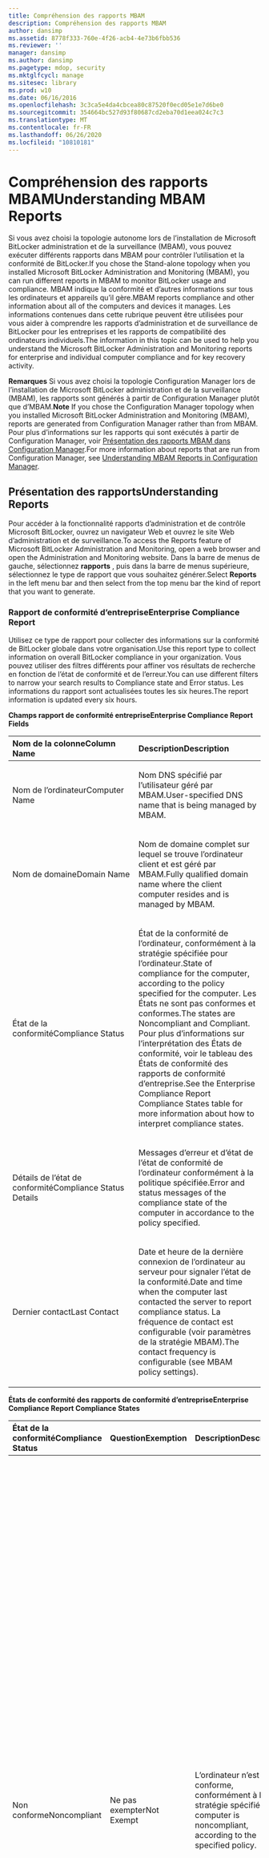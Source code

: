 ```yaml
---
title: Compréhension des rapports MBAM
description: Compréhension des rapports MBAM
author: dansimp
ms.assetid: 8778f333-760e-4f26-acb4-4e73b6fbb536
ms.reviewer: ''
manager: dansimp
ms.author: dansimp
ms.pagetype: mdop, security
ms.mktglfcycl: manage
ms.sitesec: library
ms.prod: w10
ms.date: 06/16/2016
ms.openlocfilehash: 3c3ca5e4da4cbcea80c87520f0ecd05e1e7d6be0
ms.sourcegitcommit: 354664bc527d93f80687cd2eba70d1eea024c7c3
ms.translationtype: MT
ms.contentlocale: fr-FR
ms.lasthandoff: 06/26/2020
ms.locfileid: "10810181"
---
```

# <span data-ttu-id="36b57-103">Compréhension des rapports MBAM</span><span class="sxs-lookup"><span data-stu-id="36b57-103">Understanding MBAM Reports</span></span>


<span data-ttu-id="36b57-104">Si vous avez choisi la topologie autonome lors de l’installation de Microsoft BitLocker administration et de la surveillance (MBAM), vous pouvez exécuter différents rapports dans MBAM pour contrôler l’utilisation et la conformité de BitLocker.</span><span class="sxs-lookup"><span data-stu-id="36b57-104">If you chose the Stand-alone topology when you installed Microsoft BitLocker Administration and Monitoring (MBAM), you can run different reports in MBAM to monitor BitLocker usage and compliance.</span></span> <span data-ttu-id="36b57-105">MBAM indique la conformité et d’autres informations sur tous les ordinateurs et appareils qu’il gère.</span><span class="sxs-lookup"><span data-stu-id="36b57-105">MBAM reports compliance and other information about all of the computers and devices it manages.</span></span> <span data-ttu-id="36b57-106">Les informations contenues dans cette rubrique peuvent être utilisées pour vous aider à comprendre les rapports d’administration et de surveillance de BitLocker pour les entreprises et les rapports de compatibilité des ordinateurs individuels.</span><span class="sxs-lookup"><span data-stu-id="36b57-106">The information in this topic can be used to help you understand the Microsoft BitLocker Administration and Monitoring reports for enterprise and individual computer compliance and for key recovery activity.</span></span>

<span data-ttu-id="36b57-107">**Remarques**  Si vous avez choisi la topologie Configuration Manager lors de l’installation de Microsoft BitLocker administration et de la surveillance (MBAM), les rapports sont générés à partir de Configuration Manager plutôt que d’MBAM.</span><span class="sxs-lookup"><span data-stu-id="36b57-107">**Note** If you chose the Configuration Manager topology when you installed Microsoft BitLocker Administration and Monitoring (MBAM), reports are generated from Configuration Manager rather than from MBAM.</span></span> <span data-ttu-id="36b57-108">Pour plus d’informations sur les rapports qui sont exécutés à partir de Configuration Manager, voir [Présentation des rapports MBAM dans Configuration Manager](understanding-mbam-reports-in-configuration-manager.md).</span><span class="sxs-lookup"><span data-stu-id="36b57-108">For more information about reports that are run from Configuration Manager, see [Understanding MBAM Reports in Configuration Manager](understanding-mbam-reports-in-configuration-manager.md).</span></span>

 

## <span data-ttu-id="36b57-109">Présentation des rapports</span><span class="sxs-lookup"><span data-stu-id="36b57-109">Understanding Reports</span></span>


<span data-ttu-id="36b57-110">Pour accéder à la fonctionnalité rapports d’administration et de contrôle Microsoft BitLocker, ouvrez un navigateur Web et ouvrez le site Web d’administration et de surveillance.</span><span class="sxs-lookup"><span data-stu-id="36b57-110">To access the Reports feature of Microsoft BitLocker Administration and Monitoring, open a web browser and open the Administration and Monitoring website.</span></span> <span data-ttu-id="36b57-111">Dans la barre de menus de gauche, sélectionnez **rapports** , puis dans la barre de menus supérieure, sélectionnez le type de rapport que vous souhaitez générer.</span><span class="sxs-lookup"><span data-stu-id="36b57-111">Select **Reports** in the left menu bar and then select from the top menu bar the kind of report that you want to generate.</span></span>

### <span data-ttu-id="36b57-112">Rapport de conformité d’entreprise</span><span class="sxs-lookup"><span data-stu-id="36b57-112">Enterprise Compliance Report</span></span>

<span data-ttu-id="36b57-113">Utilisez ce type de rapport pour collecter des informations sur la conformité de BitLocker globale dans votre organisation.</span><span class="sxs-lookup"><span data-stu-id="36b57-113">Use this report type to collect information on overall BitLocker compliance in your organization.</span></span> <span data-ttu-id="36b57-114">Vous pouvez utiliser des filtres différents pour affiner vos résultats de recherche en fonction de l’état de conformité et de l’erreur.</span><span class="sxs-lookup"><span data-stu-id="36b57-114">You can use different filters to narrow your search results to Compliance state and Error status.</span></span> <span data-ttu-id="36b57-115">Les informations du rapport sont actualisées toutes les six heures.</span><span class="sxs-lookup"><span data-stu-id="36b57-115">The report information is updated every six hours.</span></span>

**<span data-ttu-id="36b57-116">Champs rapport de conformité entreprise</span><span class="sxs-lookup"><span data-stu-id="36b57-116">Enterprise Compliance Report Fields</span></span>**

<table>
<colgroup>
<col width="50%" />
<col width="50%" />
</colgroup>
<thead>
<tr class="header">
<th align="left"><span data-ttu-id="36b57-117">Nom de la colonne</span><span class="sxs-lookup"><span data-stu-id="36b57-117">Column Name</span></span></th>
<th align="left"><span data-ttu-id="36b57-118">Description</span><span class="sxs-lookup"><span data-stu-id="36b57-118">Description</span></span></th>
</tr>
</thead>
<tbody>
<tr class="odd">
<td align="left"><p><span data-ttu-id="36b57-119">Nom de l’ordinateur</span><span class="sxs-lookup"><span data-stu-id="36b57-119">Computer Name</span></span></p></td>
<td align="left"><p><span data-ttu-id="36b57-120">Nom DNS spécifié par l’utilisateur géré par MBAM.</span><span class="sxs-lookup"><span data-stu-id="36b57-120">User-specified DNS name that is being managed by MBAM.</span></span></p></td>
</tr>
<tr class="even">
<td align="left"><p><span data-ttu-id="36b57-121">Nom de domaine</span><span class="sxs-lookup"><span data-stu-id="36b57-121">Domain Name</span></span></p></td>
<td align="left"><p><span data-ttu-id="36b57-122">Nom de domaine complet sur lequel se trouve l’ordinateur client et est géré par MBAM.</span><span class="sxs-lookup"><span data-stu-id="36b57-122">Fully qualified domain name where the client computer resides and is managed by MBAM.</span></span></p></td>
</tr>
<tr class="odd">
<td align="left"><p><span data-ttu-id="36b57-123">État de la conformité</span><span class="sxs-lookup"><span data-stu-id="36b57-123">Compliance Status</span></span></p></td>
<td align="left"><p><span data-ttu-id="36b57-124">État de la conformité de l’ordinateur, conformément à la stratégie spécifiée pour l’ordinateur.</span><span class="sxs-lookup"><span data-stu-id="36b57-124">State of compliance for the computer, according to the policy specified for the computer.</span></span> <span data-ttu-id="36b57-125">Les États ne sont pas conformes et conformes.</span><span class="sxs-lookup"><span data-stu-id="36b57-125">The states are Noncompliant and Compliant.</span></span> <span data-ttu-id="36b57-126">Pour plus d’informations sur l’interprétation des États de conformité, voir le tableau des États de conformité des rapports de conformité d’entreprise.</span><span class="sxs-lookup"><span data-stu-id="36b57-126">See the Enterprise Compliance Report Compliance States table for more information about how to interpret compliance states.</span></span></p></td>
</tr>
<tr class="even">
<td align="left"><p><span data-ttu-id="36b57-127">Détails de l’état de conformité</span><span class="sxs-lookup"><span data-stu-id="36b57-127">Compliance Status Details</span></span></p></td>
<td align="left"><p><span data-ttu-id="36b57-128">Messages d’erreur et d’état de l’état de conformité de l’ordinateur conformément à la politique spécifiée.</span><span class="sxs-lookup"><span data-stu-id="36b57-128">Error and status messages of the compliance state of the computer in accordance to the policy specified.</span></span></p></td>
</tr>
<tr class="odd">
<td align="left"><p><span data-ttu-id="36b57-129">Dernier contact</span><span class="sxs-lookup"><span data-stu-id="36b57-129">Last Contact</span></span></p></td>
<td align="left"><p><span data-ttu-id="36b57-130">Date et heure de la dernière connexion de l’ordinateur au serveur pour signaler l’état de la conformité.</span><span class="sxs-lookup"><span data-stu-id="36b57-130">Date and time when the computer last contacted the server to report compliance status.</span></span> <span data-ttu-id="36b57-131">La fréquence de contact est configurable (voir paramètres de la stratégie MBAM).</span><span class="sxs-lookup"><span data-stu-id="36b57-131">The contact frequency is configurable (see MBAM policy settings).</span></span></p></td>
</tr>
</tbody>
</table>

 

**<span data-ttu-id="36b57-132">États de conformité des rapports de conformité d’entreprise</span><span class="sxs-lookup"><span data-stu-id="36b57-132">Enterprise Compliance Report Compliance States</span></span>**

<table>
<colgroup>
<col width="25%" />
<col width="25%" />
<col width="25%" />
<col width="25%" />
</colgroup>
<thead>
<tr class="header">
<th align="left"><span data-ttu-id="36b57-133">État de la conformité</span><span class="sxs-lookup"><span data-stu-id="36b57-133">Compliance Status</span></span></th>
<th align="left"><span data-ttu-id="36b57-134">Question</span><span class="sxs-lookup"><span data-stu-id="36b57-134">Exemption</span></span></th>
<th align="left"><span data-ttu-id="36b57-135">Description</span><span class="sxs-lookup"><span data-stu-id="36b57-135">Description</span></span></th>
<th align="left"><span data-ttu-id="36b57-136">Action de l’utilisateur</span><span class="sxs-lookup"><span data-stu-id="36b57-136">User Action</span></span></th>
</tr>
</thead>
<tbody>
<tr class="odd">
<td align="left"><p><span data-ttu-id="36b57-137">Non conforme</span><span class="sxs-lookup"><span data-stu-id="36b57-137">Noncompliant</span></span></p></td>
<td align="left"><p><span data-ttu-id="36b57-138">Ne pas exempter</span><span class="sxs-lookup"><span data-stu-id="36b57-138">Not Exempt</span></span></p></td>
<td align="left"><p><span data-ttu-id="36b57-139">L’ordinateur n’est pas conforme, conformément à la stratégie spécifiée.</span><span class="sxs-lookup"><span data-stu-id="36b57-139">The computer is noncompliant, according to the specified policy.</span></span></p></td>
<td align="left"><p><span data-ttu-id="36b57-140">Développez les détails du rapport de conformité de l’ordinateur en cliquant sur <strong> nom </strong> de l’ordinateur et déterminez si l’état de chaque lecteur répond à la stratégie spécifiée.</span><span class="sxs-lookup"><span data-stu-id="36b57-140">Expand the Computer Compliance Report details by clicking <strong>Computer Name</strong>, and determine whether the state of each drive complies with the specified policy.</span></span> <span data-ttu-id="36b57-141">S’il s’agit de l’état de chiffrement indiquant que l’ordinateur n’est pas chiffré, le chiffrement est peut-être en cours de traitement ou il y a une erreur sur l’ordinateur.</span><span class="sxs-lookup"><span data-stu-id="36b57-141">If the encryption state indicates that the computer is not encrypted, encryption may be in process, or there is an error on the computer.</span></span> <span data-ttu-id="36b57-142">S’il n’y a aucune erreur, il est probable que l’ordinateur est toujours en train de se connecter ou de définir l’état de cryptage.</span><span class="sxs-lookup"><span data-stu-id="36b57-142">If there is no error, the likely cause is that the computer is still in the process of connecting or establishing the encryption status.</span></span> <span data-ttu-id="36b57-143">Revenez à l’étape précédente pour déterminer si l’état change.</span><span class="sxs-lookup"><span data-stu-id="36b57-143">Check back later to determine if the state changes.</span></span></p></td>
</tr>
<tr class="even">
<td align="left"><p><span data-ttu-id="36b57-144">Conformes</span><span class="sxs-lookup"><span data-stu-id="36b57-144">Compliant</span></span></p></td>
<td align="left"><p><span data-ttu-id="36b57-145">Ne pas exempter</span><span class="sxs-lookup"><span data-stu-id="36b57-145">Not Exempt</span></span></p></td>
<td align="left"><p><span data-ttu-id="36b57-146">Votre ordinateur est conforme, conformément à la stratégie spécifiée.</span><span class="sxs-lookup"><span data-stu-id="36b57-146">The computer is compliant, according to the specified policy.</span></span></p></td>
<td align="left"><p><span data-ttu-id="36b57-147">Aucune action n’est nécessaire; l’état de l’ordinateur peut être confirmé en consultant le rapport de conformité de l’ordinateur.</span><span class="sxs-lookup"><span data-stu-id="36b57-147">No action needed; the state of the computer can be confirmed by viewing the Computer Compliance Report.</span></span></p></td>
</tr>
</tbody>
</table>

 

### <span data-ttu-id="36b57-148">Rapport de conformité ordinateur</span><span class="sxs-lookup"><span data-stu-id="36b57-148">Computer Compliance Report</span></span>

<span data-ttu-id="36b57-149">Utilisez ce type de rapport pour collecter des informations spécifiques à un ordinateur ou à un utilisateur.</span><span class="sxs-lookup"><span data-stu-id="36b57-149">Use this report type to collect information that is specific to a computer or user.</span></span>

<span data-ttu-id="36b57-150">Ce rapport peut être affiché en cliquant sur le nom de l’ordinateur dans le rapport de conformité d’entreprise, ou en tapant le nom de l’ordinateur dans le rapport de conformité informatique.</span><span class="sxs-lookup"><span data-stu-id="36b57-150">This report can be viewed by clicking the computer name in the Enterprise Compliance Report, or by typing the computer name in the Computer Compliance Report.</span></span> <span data-ttu-id="36b57-151">Le rapport de conformité informatique fournit des informations de chiffrement détaillées sur chaque lecteur (système d’exploitation et lecteurs de données fixes) sur un ordinateur, ainsi que les indications de la stratégie appliquée à chaque type de lecteur de l’ordinateur.</span><span class="sxs-lookup"><span data-stu-id="36b57-151">The Computer Compliance Report provides detailed encryption information about each drive (operating system and fixed data drives) on a computer, and also an indication of the policy that is applied to each drive type on the computer.</span></span> <span data-ttu-id="36b57-152">Pour afficher les détails de chaque lecteur, développez l’entrée nom de l’ordinateur.</span><span class="sxs-lookup"><span data-stu-id="36b57-152">To view the details of each drive, expand the Computer Name entry.</span></span>

<span data-ttu-id="36b57-153">**Remarques**  L’état de chiffrement des volumes de données amovibles ne s’affiche pas dans le rapport.</span><span class="sxs-lookup"><span data-stu-id="36b57-153">**Note** Removable Data Volume encryption status will not be shown in the report.</span></span>

 

**<span data-ttu-id="36b57-154">Champs du rapport de conformité ordinateur</span><span class="sxs-lookup"><span data-stu-id="36b57-154">Computer Compliance Report Fields</span></span>**

<table>
<colgroup>
<col width="50%" />
<col width="50%" />
</colgroup>
<thead>
<tr class="header">
<th align="left"><span data-ttu-id="36b57-155">Nom de la colonne</span><span class="sxs-lookup"><span data-stu-id="36b57-155">Column Name</span></span></th>
<th align="left"><span data-ttu-id="36b57-156">Description</span><span class="sxs-lookup"><span data-stu-id="36b57-156">Description</span></span></th>
</tr>
</thead>
<tbody>
<tr class="odd">
<td align="left"><p><span data-ttu-id="36b57-157">Nom de l’ordinateur</span><span class="sxs-lookup"><span data-stu-id="36b57-157">Computer Name</span></span></p></td>
<td align="left"><p><span data-ttu-id="36b57-158">Nom d’ordinateur DNS spécifié par l’utilisateur géré par MBAM.</span><span class="sxs-lookup"><span data-stu-id="36b57-158">User-specified DNS computer name that is being managed by MBAM.</span></span></p></td>
</tr>
<tr class="even">
<td align="left"><p><span data-ttu-id="36b57-159">Nom de domaine</span><span class="sxs-lookup"><span data-stu-id="36b57-159">Domain Name</span></span></p></td>
<td align="left"><p><span data-ttu-id="36b57-160">Nom de domaine complet, où se trouve l’ordinateur client et est géré par MBAM.</span><span class="sxs-lookup"><span data-stu-id="36b57-160">Fully qualified domain name, where the client computer resides and is managed by MBAM.</span></span></p></td>
</tr>
<tr class="odd">
<td align="left"><p><span data-ttu-id="36b57-161">Type d’ordinateur</span><span class="sxs-lookup"><span data-stu-id="36b57-161">Computer Type</span></span></p></td>
<td align="left"><p><span data-ttu-id="36b57-162">Type d’ordinateur.</span><span class="sxs-lookup"><span data-stu-id="36b57-162">Type of computer.</span></span> <span data-ttu-id="36b57-163">Les types valides ne sont pas portables et portables.</span><span class="sxs-lookup"><span data-stu-id="36b57-163">Valid types are non-Portable and Portable.</span></span></p></td>
</tr>
<tr class="even">
<td align="left"><p><span data-ttu-id="36b57-164">Systèmed’exploitation</span><span class="sxs-lookup"><span data-stu-id="36b57-164">Operating System</span></span></p></td>
<td align="left"><p><span data-ttu-id="36b57-165">Type de système d’exploitation détecté sur l’ordinateur client géré par MBAM.</span><span class="sxs-lookup"><span data-stu-id="36b57-165">Operating system type found on the MBAM-managed client computer.</span></span></p></td>
</tr>
<tr class="odd">
<td align="left"><p><span data-ttu-id="36b57-166">État de la conformité</span><span class="sxs-lookup"><span data-stu-id="36b57-166">Compliance Status</span></span></p></td>
<td align="left"><p><span data-ttu-id="36b57-167">État de conformité global de l’ordinateur géré par MBAM.</span><span class="sxs-lookup"><span data-stu-id="36b57-167">Overall compliance status of the computer managed by MBAM.</span></span> <span data-ttu-id="36b57-168">Les États valides sont conformes et non conformes.</span><span class="sxs-lookup"><span data-stu-id="36b57-168">Valid states are Compliant and Noncompliant.</span></span> <span data-ttu-id="36b57-169">Notez que l’état de la conformité par lecteur (voir le tableau ci-dessous) est susceptible d’indiquer les différents États de conformité.</span><span class="sxs-lookup"><span data-stu-id="36b57-169">Notice that the compliance status per drive (see the following table) may indicate different compliance states.</span></span> <span data-ttu-id="36b57-170">Toutefois, ce champ correspond à cet état de conformité, conformément à la stratégie spécifiée.</span><span class="sxs-lookup"><span data-stu-id="36b57-170">However, this field represents that compliance state, according to the specified policy.</span></span></p></td>
</tr>
<tr class="even">
<td align="left"><p><span data-ttu-id="36b57-171">Niveau de cryptage de la stratégie</span><span class="sxs-lookup"><span data-stu-id="36b57-171">Policy Cipher Strength</span></span></p></td>
<td align="left"><p><span data-ttu-id="36b57-172">Force de cryptage sélectionnée par l’administrateur lors de la spécification de la stratégie MBAM (par exemple, 128-bits avec diffuseur).</span><span class="sxs-lookup"><span data-stu-id="36b57-172">Cipher strength selected by the administrator during MBAM policy specification (for example, 128-bit with Diffuser).</span></span></p></td>
</tr>
<tr class="odd">
<td align="left"><p><span data-ttu-id="36b57-173">Lecteur du système d’exploitation de la stratégie</span><span class="sxs-lookup"><span data-stu-id="36b57-173">Policy Operating System Drive</span></span></p></td>
<td align="left"><p><span data-ttu-id="36b57-174">Indique si le chiffrement est requis pour le système d’exploitation et le type de protecteur approprié.</span><span class="sxs-lookup"><span data-stu-id="36b57-174">Indicates if encryption is required for the operating system and shows the appropriate protector type.</span></span></p></td>
</tr>
<tr class="even">
<td align="left"><p><span data-ttu-id="36b57-175">Politique-lecteur de données fixes</span><span class="sxs-lookup"><span data-stu-id="36b57-175">Policy-Fixed Data Drive</span></span></p></td>
<td align="left"><p><span data-ttu-id="36b57-176">Indique si le chiffrement est requis pour le lecteur de données fixes.</span><span class="sxs-lookup"><span data-stu-id="36b57-176">Indicates if encryption is required for the fixed data drive.</span></span></p></td>
</tr>
<tr class="odd">
<td align="left"><p><span data-ttu-id="36b57-177">Lecteur de données amovibles pour une stratégie</span><span class="sxs-lookup"><span data-stu-id="36b57-177">Policy Removable Data Drive</span></span></p></td>
<td align="left"><p><span data-ttu-id="36b57-178">Indique si le chiffrement est requis pour le lecteur amovible.</span><span class="sxs-lookup"><span data-stu-id="36b57-178">Indicates if encryption is required for the removable drive.</span></span></p></td>
</tr>
<tr class="even">
<td align="left"><p><span data-ttu-id="36b57-179">Utilisateurs d’appareils</span><span class="sxs-lookup"><span data-stu-id="36b57-179">Device Users</span></span></p></td>
<td align="left"><p><span data-ttu-id="36b57-180">Utilisateurs connus sur l’ordinateur géré par MBAM.</span><span class="sxs-lookup"><span data-stu-id="36b57-180">Known users on the computer that is being managed by MBAM.</span></span></p></td>
</tr>
<tr class="odd">
<td align="left"><p><span data-ttu-id="36b57-181">Fabricant</span><span class="sxs-lookup"><span data-stu-id="36b57-181">Manufacturer</span></span></p></td>
<td align="left"><p><span data-ttu-id="36b57-182">Nom de fabricant de l’ordinateur, tel qu’il apparaît dans le BIOS de l’ordinateur.</span><span class="sxs-lookup"><span data-stu-id="36b57-182">Computer manufacturer name, as it appears in the computer BIOS.</span></span></p></td>
</tr>
<tr class="even">
<td align="left"><p><span data-ttu-id="36b57-183">Modèle</span><span class="sxs-lookup"><span data-stu-id="36b57-183">Model</span></span></p></td>
<td align="left"><p><span data-ttu-id="36b57-184">Nom de modèle du fabricant d’ordinateurs, tel qu’il apparaît dans le BIOS de l’ordinateur.</span><span class="sxs-lookup"><span data-stu-id="36b57-184">Computer manufacturer model name, as it appears in the computer BIOS.</span></span></p></td>
</tr>
<tr class="odd">
<td align="left"><p><span data-ttu-id="36b57-185">Détails de l’état de conformité</span><span class="sxs-lookup"><span data-stu-id="36b57-185">Compliance Status Details</span></span></p></td>
<td align="left"><p><span data-ttu-id="36b57-186">Messages d’erreur et d’état de l’état de conformité de l’ordinateur, conformément à la stratégie spécifiée.</span><span class="sxs-lookup"><span data-stu-id="36b57-186">Error and status messages of the compliance state of the computer, in accordance with the specified policy.</span></span></p></td>
</tr>
<tr class="even">
<td align="left"><p><span data-ttu-id="36b57-187">Dernier contact</span><span class="sxs-lookup"><span data-stu-id="36b57-187">Last Contact</span></span></p></td>
<td align="left"><p><span data-ttu-id="36b57-188">Date et heure de la dernière connexion de l’ordinateur au serveur pour signaler l’état de la conformité.</span><span class="sxs-lookup"><span data-stu-id="36b57-188">Date and time that the computer last contacted the server to report compliance status.</span></span> <span data-ttu-id="36b57-189">La fréquence de contact est configurable (voir paramètres de la stratégie MBAM).</span><span class="sxs-lookup"><span data-stu-id="36b57-189">The contact frequency is configurable (see MBAM policy settings).</span></span></p></td>
</tr>
</tbody>
</table>

 

**<span data-ttu-id="36b57-190">Champs du rapport de conformité informatique</span><span class="sxs-lookup"><span data-stu-id="36b57-190">Computer Compliance Report Drive Fields</span></span>**

<table>
<colgroup>
<col width="50%" />
<col width="50%" />
</colgroup>
<thead>
<tr class="header">
<th align="left"><span data-ttu-id="36b57-191">Nom de la colonne</span><span class="sxs-lookup"><span data-stu-id="36b57-191">Column Name</span></span></th>
<th align="left"><span data-ttu-id="36b57-192">Description</span><span class="sxs-lookup"><span data-stu-id="36b57-192">Description</span></span></th>
</tr>
</thead>
<tbody>
<tr class="odd">
<td align="left"><p><span data-ttu-id="36b57-193">Lettre du lecteur</span><span class="sxs-lookup"><span data-stu-id="36b57-193">Drive Letter</span></span></p></td>
<td align="left"><p><span data-ttu-id="36b57-194">Lettre du lecteur de l’ordinateur qui a été affectée à l’utilisateur en particulier.</span><span class="sxs-lookup"><span data-stu-id="36b57-194">Computer drive letter that was assigned to the particular drive by the user.</span></span></p></td>
</tr>
<tr class="even">
<td align="left"><p><span data-ttu-id="36b57-195">Type de lecteur</span><span class="sxs-lookup"><span data-stu-id="36b57-195">Drive Type</span></span></p></td>
<td align="left"><p><span data-ttu-id="36b57-196">Type de lecteur.</span><span class="sxs-lookup"><span data-stu-id="36b57-196">Type of drive.</span></span> <span data-ttu-id="36b57-197">Les valeurs valides sont le lecteur du système d’exploitation et le lecteur de données fixes.</span><span class="sxs-lookup"><span data-stu-id="36b57-197">Valid values are Operating System Drive and Fixed Data Drive.</span></span> <span data-ttu-id="36b57-198">Il s’agit de disques physiques plutôt que de volumes logiques.</span><span class="sxs-lookup"><span data-stu-id="36b57-198">These are physical drives rather than logical volumes.</span></span></p></td>
</tr>
<tr class="odd">
<td align="left"><p><span data-ttu-id="36b57-199">Niveau de cryptage</span><span class="sxs-lookup"><span data-stu-id="36b57-199">Cipher Strength</span></span></p></td>
<td align="left"><p><span data-ttu-id="36b57-200">Force de cryptage sélectionnée par l’administrateur lors de la spécification de la stratégie MBAM.</span><span class="sxs-lookup"><span data-stu-id="36b57-200">Cipher strength selected by the administrator during MBAM policy specification.</span></span></p></td>
</tr>
<tr class="even">
<td align="left"><p><span data-ttu-id="36b57-201">Type de protecteur</span><span class="sxs-lookup"><span data-stu-id="36b57-201">Protector Type</span></span></p></td>
<td align="left"><p><span data-ttu-id="36b57-202">Type de protecteur sélectionné par le biais de la stratégie utilisée pour chiffrer un système d’exploitation ou un volume de données fixe.</span><span class="sxs-lookup"><span data-stu-id="36b57-202">Type of protector selected via the policy used to encrypt an operating system or fixed data volume.</span></span></p></td>
</tr>
<tr class="odd">
<td align="left"><p><span data-ttu-id="36b57-203">État de protecteur</span><span class="sxs-lookup"><span data-stu-id="36b57-203">Protector State</span></span></p></td>
<td align="left"><p><span data-ttu-id="36b57-204">Indique que l’ordinateur géré par MBAM a activé le type de protecteur qui est spécifié dans la stratégie.</span><span class="sxs-lookup"><span data-stu-id="36b57-204">Indicates that the computer being managed by MBAM has enabled the protector type that is specified in the policy.</span></span> <span data-ttu-id="36b57-205">Les États valides sont ACTIVÉs ou désactivés.</span><span class="sxs-lookup"><span data-stu-id="36b57-205">The valid states are ON or OFF.</span></span></p></td>
</tr>
<tr class="even">
<td align="left"><p><span data-ttu-id="36b57-206">État du chiffrement</span><span class="sxs-lookup"><span data-stu-id="36b57-206">Encryption State</span></span></p></td>
<td align="left"><p><span data-ttu-id="36b57-207">État du chiffrement du lecteur.</span><span class="sxs-lookup"><span data-stu-id="36b57-207">Encryption state of the drive.</span></span> <span data-ttu-id="36b57-208">Les États valides sont chiffrés, non chiffrés et chiffrés.</span><span class="sxs-lookup"><span data-stu-id="36b57-208">Valid states are Encrypted, Not Encrypted, and Encrypting.</span></span></p></td>
</tr>
<tr class="odd">
<td align="left"><p><span data-ttu-id="36b57-209">État de la conformité</span><span class="sxs-lookup"><span data-stu-id="36b57-209">Compliance Status</span></span></p></td>
<td align="left"><p><span data-ttu-id="36b57-210">État indiquant s’il est conforme à la stratégie.</span><span class="sxs-lookup"><span data-stu-id="36b57-210">State that indicates whether the drive is in accordance with the policy.</span></span> <span data-ttu-id="36b57-211">Les États ne sont pas conformes et conformes.</span><span class="sxs-lookup"><span data-stu-id="36b57-211">States are Noncompliant and Compliant.</span></span></p></td>
</tr>
<tr class="even">
<td align="left"><p><span data-ttu-id="36b57-212">Détails de l’état de conformité</span><span class="sxs-lookup"><span data-stu-id="36b57-212">Compliance Status Details</span></span></p></td>
<td align="left"><p><span data-ttu-id="36b57-213">Messages d’erreur et de statut de l’état de conformité de l’ordinateur, conformément à la stratégie spécifiée.</span><span class="sxs-lookup"><span data-stu-id="36b57-213">Error and status messages of the compliance state of the computer, according to the specified policy.</span></span></p></td>
</tr>
</tbody>
</table>

 

### <span data-ttu-id="36b57-214">Rapport d’audit de récupération</span><span class="sxs-lookup"><span data-stu-id="36b57-214">Recovery Audit Report</span></span>

<span data-ttu-id="36b57-215">Utilisez ce type de rapport pour auditer les utilisateurs qui ont demandé l’accès aux clés de récupération.</span><span class="sxs-lookup"><span data-stu-id="36b57-215">Use this report type to audit users who have requested access to recovery keys.</span></span> <span data-ttu-id="36b57-216">Le rapport propose plusieurs filtres basés sur les critères de filtre souhaités.</span><span class="sxs-lookup"><span data-stu-id="36b57-216">The report offers several filters based on the desired filtering criteria.</span></span> <span data-ttu-id="36b57-217">Les utilisateurs peuvent filtrer sur un type spécifique d’utilisateur, à savoir un utilisateur du support technique ou un utilisateur final, si la demande a échoué ou a abouti, le type spécifique de clé demandée et une plage de dates pendant laquelle la récupération s’est produite.</span><span class="sxs-lookup"><span data-stu-id="36b57-217">Users can filter on a specific type of user, either a Help Desk user or an end user, whether the request failed or was successful, the specific type of key requested, and a date range during which the retrieval occurred.</span></span> <span data-ttu-id="36b57-218">L’administrateur peut générer des rapports contextuels en fonction de vos besoins.</span><span class="sxs-lookup"><span data-stu-id="36b57-218">The administrator can produce contextual reports based on need.</span></span>

**<span data-ttu-id="36b57-219">Champs du rapport d’audit de récupération</span><span class="sxs-lookup"><span data-stu-id="36b57-219">Recovery Audit Report Fields</span></span>**

<table>
<colgroup>
<col width="50%" />
<col width="50%" />
</colgroup>
<thead>
<tr class="header">
<th align="left"><span data-ttu-id="36b57-220">Nom de la colonne</span><span class="sxs-lookup"><span data-stu-id="36b57-220">Column Name</span></span></th>
<th align="left"><span data-ttu-id="36b57-221">Description</span><span class="sxs-lookup"><span data-stu-id="36b57-221">Description</span></span></th>
</tr>
</thead>
<tbody>
<tr class="odd">
<td align="left"><p><span data-ttu-id="36b57-222">Demander une date et une heure</span><span class="sxs-lookup"><span data-stu-id="36b57-222">Request Date and Time</span></span></p></td>
<td align="left"><p><span data-ttu-id="36b57-223">Date et heure auxquelles une demande de récupération de clé a été effectuée par un utilisateur final ou un utilisateur du support technique.</span><span class="sxs-lookup"><span data-stu-id="36b57-223">Date and time that a key retrieval request was made by an end user or Help Desk user.</span></span></p></td>
</tr>
<tr class="even">
<td align="left"><p><span data-ttu-id="36b57-224">État de la demande</span><span class="sxs-lookup"><span data-stu-id="36b57-224">Request Status</span></span></p></td>
<td align="left"><p><span data-ttu-id="36b57-225">État de la demande.</span><span class="sxs-lookup"><span data-stu-id="36b57-225">Status of the request.</span></span> <span data-ttu-id="36b57-226">Les statuts valides sont réussis (la clé a été récupérée) ou FAILED (la clé n’a pas été récupérée).</span><span class="sxs-lookup"><span data-stu-id="36b57-226">Valid statuses are either Successful (the key was retrieved), or Failed (the key was not retrieved).</span></span></p></td>
</tr>
<tr class="odd">
<td align="left"><p><span data-ttu-id="36b57-227">Utilisateur du support technique</span><span class="sxs-lookup"><span data-stu-id="36b57-227">Helpdesk User</span></span></p></td>
<td align="left"><p><span data-ttu-id="36b57-228">Utilisateur de l’assistance technique ayant lancé la demande de récupération de la clé.</span><span class="sxs-lookup"><span data-stu-id="36b57-228">Help Desk user that initiated the request for key retrieval.</span></span> <span data-ttu-id="36b57-229">Remarque: si l’utilisateur du support technique récupère la clé de la part d’un utilisateur final, le champ d’utilisateur final sera vide.</span><span class="sxs-lookup"><span data-stu-id="36b57-229">Note: If the Help Desk user retrieves the key on behalf on an end-user, the End User field will be blank.</span></span></p></td>
</tr>
<tr class="even">
<td align="left"><p><span data-ttu-id="36b57-230">Utilisateur</span><span class="sxs-lookup"><span data-stu-id="36b57-230">User</span></span></p></td>
<td align="left"><p><span data-ttu-id="36b57-231">Utilisateur final à l’origine de la demande de récupération de la clé.</span><span class="sxs-lookup"><span data-stu-id="36b57-231">End user who initiated the request for key retrieval.</span></span></p></td>
</tr>
<tr class="odd">
<td align="left"><p><span data-ttu-id="36b57-232">Type de clé</span><span class="sxs-lookup"><span data-stu-id="36b57-232">Key Type</span></span></p></td>
<td align="left"><p><span data-ttu-id="36b57-233">Type de clé demandée par l’utilisateur du support technique ou par l’utilisateur final.</span><span class="sxs-lookup"><span data-stu-id="36b57-233">Type of key that was requested by either the Help Desk user or the end user.</span></span> <span data-ttu-id="36b57-234">Les trois types de clés que MBAM recueille sont: mot de passe de la clé de récupération (utilisé pour la récupération d’un ordinateur en mode récupération), ID de la clé de récupération (utilisé pour récupérer un ordinateur en mode de récupération pour le compte d’un autre utilisateur)</span><span class="sxs-lookup"><span data-stu-id="36b57-234">The three types of keys that MBAM collects are: Recovery Key Password (used to recovery a computer in recovery mode), Recovery Key ID (used to recover a computer in recovery mode on behalf of another user), and TPM Password Hash (used to recover a computer with a locked TPM).</span></span></p></td>
</tr>
<tr class="even">
<td align="left"><p><span data-ttu-id="36b57-235">Description de raison</span><span class="sxs-lookup"><span data-stu-id="36b57-235">Reason Description</span></span></p></td>
<td align="left"><p><span data-ttu-id="36b57-236">Raison le type de clé spécifié a été requis par l’utilisateur du support technique ou par l’utilisateur final.</span><span class="sxs-lookup"><span data-stu-id="36b57-236">Reason the specified Key Type was requested by the Help Desk user or the end user.</span></span> <span data-ttu-id="36b57-237">Les raisons sont indiquées dans les fonctionnalités de récupération des lecteurs et de gestion du TPM du site Web d’administration et de surveillance.</span><span class="sxs-lookup"><span data-stu-id="36b57-237">The reasons are specified in the Drive Recovery and Manage TPM features of the Administration and Monitoring website.</span></span> <span data-ttu-id="36b57-238">Le texte entré par l’utilisateur est le texte entré par l’utilisateur ou l’un des codes de raison suivants:</span><span class="sxs-lookup"><span data-stu-id="36b57-238">The valid entries are either user-entered text, or one of the following reason codes:</span></span></p>
<ul>
<li><p><span data-ttu-id="36b57-239">Ordre d’amorçage du système d’exploitation modifié</span><span class="sxs-lookup"><span data-stu-id="36b57-239">Operating System Boot Order changed</span></span></p></li>
<li><p><span data-ttu-id="36b57-240">Modification du BIOS</span><span class="sxs-lookup"><span data-stu-id="36b57-240">BIOS Changed</span></span></p></li>
<li><p><span data-ttu-id="36b57-241">Modification des fichiers du système d’exploitation</span><span class="sxs-lookup"><span data-stu-id="36b57-241">Operating System files changed</span></span></p></li>
<li><p><span data-ttu-id="36b57-242">Clé de démarrage perdue</span><span class="sxs-lookup"><span data-stu-id="36b57-242">Lost Startup key</span></span></p></li>
<li><p><span data-ttu-id="36b57-243">Code confidentiel perdu</span><span class="sxs-lookup"><span data-stu-id="36b57-243">Lost PIN</span></span></p></li>
<li><p><span data-ttu-id="36b57-244">Réinitialisation du TPM</span><span class="sxs-lookup"><span data-stu-id="36b57-244">TPM Reset</span></span></p></li>
<li><p><span data-ttu-id="36b57-245">Phrase de passe perdue</span><span class="sxs-lookup"><span data-stu-id="36b57-245">Lost Passphrase</span></span></p></li>
<li><p><span data-ttu-id="36b57-246">Carte Smartcard perdue</span><span class="sxs-lookup"><span data-stu-id="36b57-246">Lost Smartcard</span></span></p></li>
<li><p><span data-ttu-id="36b57-247">Réinitialiser le verrouillage du code confidentiel</span><span class="sxs-lookup"><span data-stu-id="36b57-247">Reset PIN lockout</span></span></p></li>
<li><p><span data-ttu-id="36b57-248">Activer le module de plateforme sécurisée</span><span class="sxs-lookup"><span data-stu-id="36b57-248">Turn on TPM</span></span></p></li>
<li><p><span data-ttu-id="36b57-249">Désactiver le module de plateforme sécurisée</span><span class="sxs-lookup"><span data-stu-id="36b57-249">Turn off TPM</span></span></p></li>
<li><p><span data-ttu-id="36b57-250">Changer le mot de passe du TPM</span><span class="sxs-lookup"><span data-stu-id="36b57-250">Change TPM password</span></span></p></li>
<li><p><span data-ttu-id="36b57-251">Vider le TPM</span><span class="sxs-lookup"><span data-stu-id="36b57-251">Clear TPM</span></span></p></li>
</ul></td>
</tr>
</tbody>
</table>

 

<span data-ttu-id="36b57-252">**Remarques**  Vous pouvez enregistrer des résultats de rapport dans un fichier en cliquant sur le bouton **Exporter** dans la barre de menus rapports.</span><span class="sxs-lookup"><span data-stu-id="36b57-252">**Note** Report results can be saved to a file by clicking the **Export** button on the reports menu bar.</span></span> <span data-ttu-id="36b57-253">Pour plus d’informations sur l’exécution des rapports MBAM, voir [génération de rapports MBAM](how-to-generate-mbam-reports-mbam-2.md).</span><span class="sxs-lookup"><span data-stu-id="36b57-253">For more information about how to run MBAM reports, see [How to Generate MBAM Reports](how-to-generate-mbam-reports-mbam-2.md).</span></span>

 

## <span data-ttu-id="36b57-254">Rubriques connexes</span><span class="sxs-lookup"><span data-stu-id="36b57-254">Related topics</span></span>


[<span data-ttu-id="36b57-255">Surveillance et création de rapports de la conformité BitLocker avec MBAM2.0</span><span class="sxs-lookup"><span data-stu-id="36b57-255">Monitoring and Reporting BitLocker Compliance with MBAM 2.0</span></span>](monitoring-and-reporting-bitlocker-compliance-with-mbam-20-mbam-2.md)

 

 





